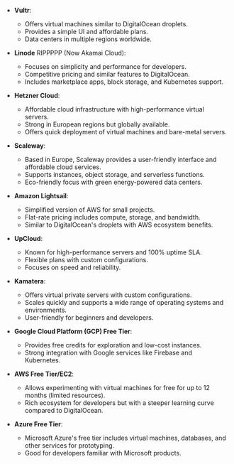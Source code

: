 - **Vultr**:
    
    - Offers virtual machines similar to DigitalOcean droplets.
    - Provides a simple UI and affordable plans.
    - Data centers in multiple regions worldwide.
- **Linode** RIPPPPP (Now Akamai Cloud):
    
    - Focuses on simplicity and performance for developers.
    - Competitive pricing and similar features to DigitalOcean.
    - Includes marketplace apps, block storage, and Kubernetes support.
- **Hetzner Cloud**:
    
    - Affordable cloud infrastructure with high-performance virtual servers.
    - Strong in European regions but globally available.
    - Offers quick deployment of virtual machines and bare-metal servers.
- **Scaleway**:
    
    - Based in Europe, Scaleway provides a user-friendly interface and affordable cloud services.
    - Supports instances, object storage, and serverless functions.
    - Eco-friendly focus with green energy-powered data centers.
- **Amazon Lightsail**:
    
    - Simplified version of AWS for small projects.
    - Flat-rate pricing includes compute, storage, and bandwidth.
    - Similar to DigitalOcean's droplets with AWS ecosystem benefits.
- **UpCloud**:
    
    - Known for high-performance servers and 100% uptime SLA.
    - Flexible plans with custom configurations.
    - Focuses on speed and reliability.
- **Kamatera**:
    
    - Offers virtual private servers with custom configurations.
    - Scales quickly and supports a wide range of operating systems and environments.
    - User-friendly for beginners and developers.
- **Google Cloud Platform (GCP) Free Tier**:
    
    - Provides free credits for exploration and low-cost instances.
    - Strong integration with Google services like Firebase and Kubernetes.
- **AWS Free Tier/EC2**:
    
    - Allows experimenting with virtual machines for free for up to 12 months (limited resources).
    - Rich ecosystem for developers but with a steeper learning curve compared to DigitalOcean.
- **Azure Free Tier**:
    
    - Microsoft Azure's free tier includes virtual machines, databases, and other services for prototyping.
    - Good for developers familiar with Microsoft products.